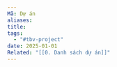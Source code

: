 ```yaml
---
Mã: Dự án
aliases: 
title: 
tags:
  - "#tbv-project"
date: 2025-01-01
Related: "[[0. Danh sách dự án]]"
---
```

